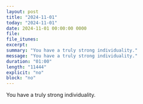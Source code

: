 ```yaml
---
layout: post
title: "2024-11-01"
today: "2024-11-01"
date: 2024-11-01 00:00:00 0000
file:
file_itunes:
excerpt:
summary: "You have a truly strong individuality."
message: "You have a truly strong individuality."
duration: "01:00"
length: "11444"
explicit: "no"
block: "no"
---
```

You have a truly strong individuality.

